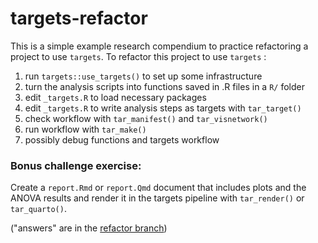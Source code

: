 
# targets-refactor

<!-- badges: start -->
<!-- badges: end -->

This is a simple example research compendium to practice refactoring a project to use `targets`.  To refactor this project to use `targets` :

1) run `targets::use_targets()` to set up some infrastructure
2) turn the analysis scripts into functions saved in .R files in a `R/` folder
3) edit `_targets.R` to load necessary packages
4) edit `_targets.R` to write analysis steps as targets with `tar_target()`
5) check workflow with `tar_manifest()` and `tar_visnetwork()`
6) run workflow with `tar_make()`
7) possibly debug functions and targets workflow

### Bonus challenge exercise:

Create a `report.Rmd` or `report.Qmd` document that includes plots and the ANOVA results and render it in the targets pipeline with `tar_render()` or `tar_quarto()`.

("answers" are in the [refactor branch](https://github.com/cct-datascience/targets-refactor/tree/refactor))